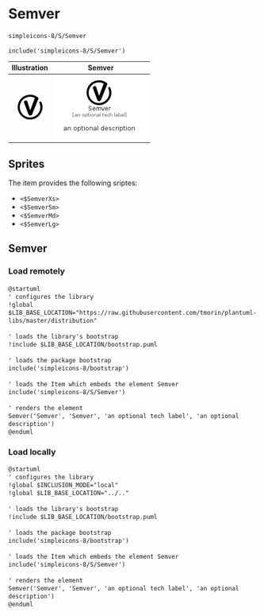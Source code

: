 # Semver


```text
simpleicons-8/S/Semver
```

```text
include('simpleicons-8/S/Semver')
```



| Illustration | Semver |
| :---: | :---: |
| ![illustration for Illustration](../../simpleicons-8/S/Semver.png) | ![illustration for Semver](../../simpleicons-8/S/Semver.Local.png) |



## Sprites
The item provides the following sriptes:

- `<$SemverXs>`
- `<$SemverSm>`
- `<$SemverMd>`
- `<$SemverLg>`





## Semver

### Load remotely
```plantuml
@startuml
' configures the library
!global $LIB_BASE_LOCATION="https://raw.githubusercontent.com/tmorin/plantuml-libs/master/distribution"

' loads the library's bootstrap
!include $LIB_BASE_LOCATION/bootstrap.puml

' loads the package bootstrap
include('simpleicons-8/bootstrap')

' loads the Item which embeds the element Semver
include('simpleicons-8/S/Semver')

' renders the element
Semver('Semver', 'Semver', 'an optional tech label', 'an optional description')
@enduml
```

### Load locally
```plantuml
@startuml
' configures the library
!global $INCLUSION_MODE="local"
!global $LIB_BASE_LOCATION="../.."

' loads the library's bootstrap
!include $LIB_BASE_LOCATION/bootstrap.puml

' loads the package bootstrap
include('simpleicons-8/bootstrap')

' loads the Item which embeds the element Semver
include('simpleicons-8/S/Semver')

' renders the element
Semver('Semver', 'Semver', 'an optional tech label', 'an optional description')
@enduml
```

